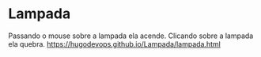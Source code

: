 # Lampada
Passando o mouse sobre a lampada ela acende.
Clicando sobre a lampada ela quebra.
https://hugodevops.github.io/Lampada/lampada.html
